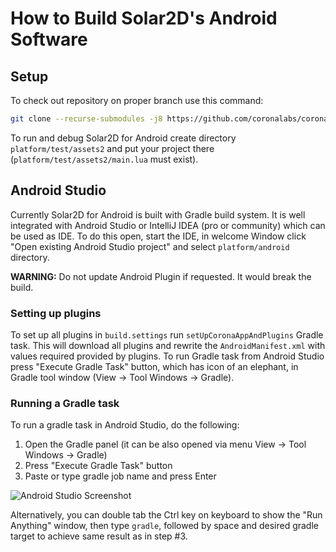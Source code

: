 # How to Build Solar2D's Android Software

## Setup

To check out repository on proper branch use this command:
```bash
git clone --recurse-submodules -j8 https://github.com/coronalabs/corona.git
```

To run and debug Solar2D for Android create directory `platform/test/assets2` and put your project there (`platform/test/assets2/main.lua` must exist).

## Android Studio

Currently Solar2D for Android is built with Gradle build system. It is well integrated with Android Studio or IntelliJ IDEA (pro or community) which can be used as IDE. To do this open, start the IDE, in welcome Window click "Open existing Android Studio project" and select `platform/android` directory.

__WARNING:__ Do not update Android Plugin if requested. It would break the build.

### Setting up plugins

To set up all plugins in `build.settings` run `setUpCoronaAppAndPlugins` Gradle task. This will download all plugins and rewrite the `AndroidManifest.xml` with values required provided by plugins. To run Gradle task from Android Studio press "Execute Gradle Task" button, which has icon of an elephant, in Gradle tool window (View -> Tool Windows -> Gradle).

### Running a Gradle task

To run a gradle task in Android Studio, do the following:
1. Open the Gradle panel (it can be also opened via menu View -> Tool Windows -> Gradle)
2. Press "Execute Gradle Task" button
3. Paste or type gradle job name and press Enter

![Android Studio Screenshot](https://i.imgur.com/ysKdRi9.png)

Alternatively, you can double tab the Ctrl key on keyboard to show the "Run Anything" window, then type `gradle`, followed by space and desired gradle target to achieve same result as in step &#35;3.
